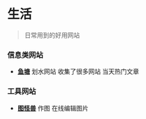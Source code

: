 # 生活
> 日常用到的好用网站

### 信息类网站
- [**鱼塘**](https://www.printf520.com/hot.html) 划水网站 收集了很多网站 当天热门文章

### 工具网站
- [**图怪兽**](https://818ps.com/) 作图 在线编辑图片 






